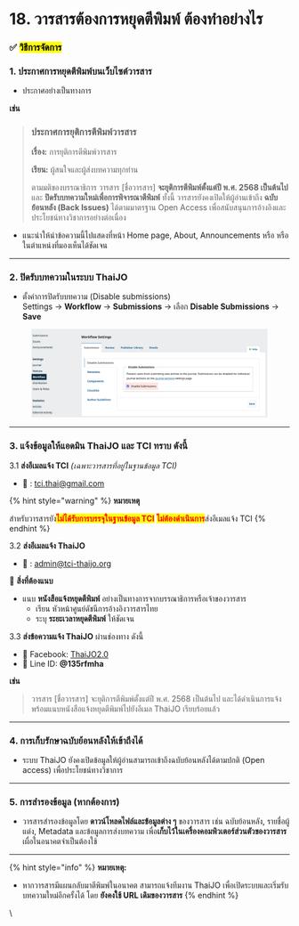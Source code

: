 # 18. วารสารต้องการหยุดตีพิมพ์ ต้องทำอย่างไร

### ✅ <mark style="color:$success;">**วิธีการจัดการ**</mark>

### **1. ประกาศการหยุดตีพิมพ์บนเว็บไซต์วารสาร**

* ประกาศอย่างเป็นทางการ&#x20;

**เช่น**

> ### ประกาศการยุติการตีพิมพ์วารสาร
>
> **เรื่อง:** การยุติการตีพิมพ์วารสาร
>
> **เรียน:** ผู้สนใจและผู้ส่งบทความทุกท่าน
>
> ตามมติของบรรณาธิการ วารสาร \[ชื่อวารสาร] **จะยุติการตีพิมพ์ตั้งแต่ปี พ.ศ. 2568 เป็นต้นไป** และ **ปิดรับบทความใหม่เพื่อการพิจารณาตีพิมพ์** ทั้งนี้ วารสารยังคงเปิดให้ผู้อ่านเข้าถึง **ฉบับย้อนหลัง (Back Issues)** ได้ตามมาตรฐาน Open Access เพื่อสนับสนุนการอ้างอิงและประโยชน์ทางวิชาการอย่างต่อเนื่อง

* แนะนำให้นำข้อความนี้ไปแสดงที่หน้า Home page, About, Announcements หรือ หรือในตำแหน่งที่มองเห็นได้ชัดเจน

***

### **2. ปิดรับบทความในระบบ ThaiJO**

* ตั้งค่าการปิดรับบทความ  (Disable submissions)\
  Settings → **Workflow** → **Submissions** → เลือก **Disable Submissions** → **Save**

<figure><img src=".gitbook/assets/Screenshot 2568-09-15 at 11.10.35.png" alt=""><figcaption></figcaption></figure>

***

### **3. แจ้งข้อมูลให้แอดมิน ThaiJO และ TCI ทราบ** ดังนี้

3.1 **ส่งอีเมลแจ้ง TCI** _(เฉพาะวารสารที่อยู่ในฐานข้อมูล TCI)_

* 📧 : [tci.thai@gmail.com](mailto:tci.thai@gmail.com)&#x20;

{% hint style="warning" %}
**หมายเหตุ**

สำหรับวารสารยัง<mark style="color:red;">**ไม่ได้รับการบรรจุในฐานข้อมูล TCI**</mark> <mark style="color:red;">**ไม่ต้องดำเนินการ**</mark>ส่งอีเมลแจ้ง TCI
{% endhint %}

3.2 **ส่งอีเมลแจ้ง ThaiJO**

* 📧 : [admin@tci-thaijo.org](mailto:admin@tci-thaijo.org)&#x20;

📎 **สิ่งที่ต้องแนบ**

* แนบ **หนังสือแจ้งหยุดตีพิมพ์** อย่างเป็นทางการจากบรรณาธิการหรือเจ้าของวารสาร&#x20;
  * เรียน หัวหน้าศูนย์ดัชนีการอ้างอิงวารสารไทย
  * ระบุ **ระยะเวลาหยุดตีพิมพ์** ให้ชัดเจน

3.3 **ส่งข้อความแจ้ง ThaiJO** ผ่านช่องทาง ดังนี้

* 📩 Facebook: [ThaiJO2.0](https://www.facebook.com/ThaiJo2.0)
* 📩 Line ID: **@135rfmha**

**เช่น**

> วารสาร \[ชื่อวารสาร] จะยุติการตีพิมพ์ตั้งแต่ปี พ.ศ. 2568 เป็นต้นไป และได้ดำเนินการแจ้งพร้อมแนบหนังสือแจ้งหยุดตีพิมพ์ไปยังอีเมล ThaiJO เรียบร้อยแล้ว

***

### **4. การเก็บรักษาฉบับย้อนหลังให้เข้าถึงได้**

* ระบบ ThaiJO ยังคงเปิดข้อมูลให้ผู้อ่านสามารถเข้าถึงฉบับย้อนหลังได้ตามปกติ (Open access) เพื่อประโยชน์ทางวิชาการ

***

### **5. การสำรองข้อมูล (หากต้องการ)**

* วารสารสำรองข้อมูลโดย **ดาวน์โหลดไฟล์และข้อมูลต่าง ๆ** ของวารสาร เช่น ฉบับย้อนหลัง, รายชื่อผู้แต่ง, Metadata และข้อมูลการส่งบทความ เพื่อ**เก็บไว้ในเครื่องคอมพิวเตอร์ส่วนตัวของวารสาร** เผื่อในอนาคตจำเป็นต้องใช้

***

{% hint style="info" %}
**หมายเหตุ:**

* หากวารสารมีแผนกลับมาตีพิมพ์ในอนาคต สามารถแจ้งทีมงาน ThaiJO เพื่อเปิดระบบและเริ่มรับบทความใหม่อีกครั้งได้ โดย **ยังคงใช้ URL เดิมของวารสาร**
{% endhint %}

\
